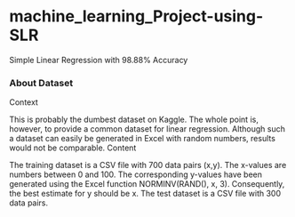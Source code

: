 # machine_learning_Project-using-SLR
Simple Linear Regression with 98.88% Accuracy
### About Dataset
Context

This is probably the dumbest dataset on Kaggle. The whole point is, however, to provide a common dataset for linear regression. Although such a dataset can easily be generated in Excel with random numbers, results would not be comparable.
Content

The training dataset is a CSV file with 700 data pairs (x,y). The x-values are numbers between 0 and 100. The corresponding y-values have been generated using the Excel function NORMINV(RAND(), x, 3). Consequently, the best estimate for y should be x.
The test dataset is a CSV file with 300 data pairs.

